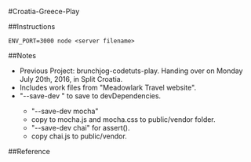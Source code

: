 #Croatia-Greece-Play

##Instructions

	ENV_PORT=3000 node <server filename> 
	
##Notes
- Previous Project: brunchjog-codetuts-play. Handing over on Monday July 20th, 2016, in Split Croatia.
- Includes work files from "Meadowlark Travel website".
- "--save-dev <package>" to save to devDependencies.
    - "--save-dev mocha"
    - copy to mocha.js and mocha.css to public/vendor folder.
    - "--save-dev chai" for assert().
    - copy chai.js to public/vendor.

##Reference
